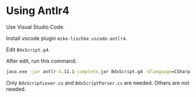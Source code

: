 # Using Antlr4

Use Visual Studio Code.

Install vscode plugin `mike-lischke.vscode-antlr4`.

Edit `BdxScript.g4`.

After edit, run this command:

```bat
java.exe -jar antlr-4.11.1-complete.jar BdxScript.g4 -Dlanguage=CSharp -no-listener -no-visitor
```

Only `BdxScriptLexer.cs` and `BdxScriptParser.cs` are needed. Others are not needed.
